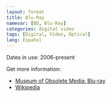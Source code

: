 ```yaml
---
layout: format
title: Blu-Ray
namevar: [BD, Blu-Ray]
categories: digital video
tags: [Digital, Video, Optical]
lang: Español
---
```


Dates in use: 2006-present

Get more information:
- [Museum of Obsolete Media: Blu-ray](https://obsoletemedia.org/blu-ray-disc/)
- [Wikipedia](https://en.wikipedia.org/wiki/Blu-ray)
